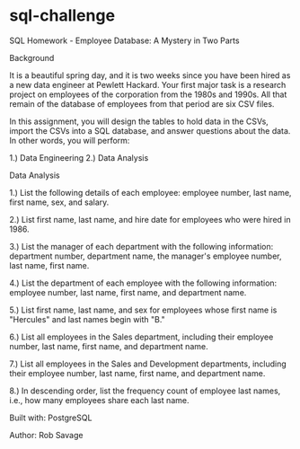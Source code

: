# sql-challenge

SQL Homework - Employee Database: A Mystery in Two Parts

Background

It is a beautiful spring day, and it is two weeks since you have been hired as a new data engineer at Pewlett Hackard. Your first major task is a research project on employees of the corporation from the 1980s and 1990s. All that remain of the database of employees from that period are six CSV files.

In this assignment, you will design the tables to hold data in the CSVs, import the CSVs into a SQL database, and answer questions about the data. In other words, you will perform:

1.) Data Engineering
2.) Data Analysis


Data Analysis

1.) List the following details of each employee: employee number, last name, first name, sex, and salary.

2.) List first name, last name, and hire date for employees who were hired in 1986.

3.) List the manager of each department with the following information: department number, department name, the manager's employee number, last name, first name.

4.) List the department of each employee with the following information: employee number, last name, first name, and department name.

5.) List first name, last name, and sex for employees whose first name is "Hercules" and last names begin with "B."

6.) List all employees in the Sales department, including their employee number, last name, first name, and department name.

7.) List all employees in the Sales and Development departments, including their employee number, last name, first name, and department name.

8.) In descending order, list the frequency count of employee last names, i.e., how many employees share each last name.



Built with: PostgreSQL

Author: Rob Savage
